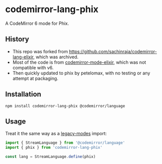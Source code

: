 # codemirror-lang-phix

A CodeMirror 6 mode for Phix.

## History

- This repo was forked from https://github.com/sachinraja/codemirror-lang-elixir, which was archived.
- Most of the code is from [codemirror-mode-elixir](https://github.com/ianwalter/codemirror-mode-elixir), which was not compatible with v6.
- Then quickly updated to phix by petelomax, with no testing or any attempt at packaging.

## Installation
```shell
npm install codemirror-lang-phix @codemirror/language
```

## Usage
Treat it the same way as a [legacy-modes](https://github.com/codemirror/legacy-modes) import:
```js
import { StreamLanguage } from '@codemirror/language'
import { phix } from 'codemirror-lang-phix'

const lang = StreamLanguage.define(phix)
```
